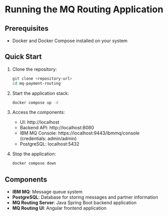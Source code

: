 # Running the MQ Routing Application

## Prerequisites
- Docker and Docker Compose installed on your system

## Quick Start

1. Clone the repository:
   ```bash
   git clone <repository-url>
   cd mq-payment-routing
   ```

2. Start the application stack:
   ```bash
   docker compose up -d
   ```

3. Access the components:
    - UI: http://localhost
    - Backend API: http://localhost:8080
    - IBM MQ Console: https://localhost:9443/ibmmq/console (credentials: admin/admin)
    - PostgreSQL: localhost:5432 

4. Stop the application:
   ```bash
   docker compose down
   ```

## Components
- **IBM MQ**: Message queue system
- **PostgreSQL**: Database for storing messages and partner information
- **MQ Routing Server**: Java Spring Boot backend application
- **MQ Routing UI**: Angular frontend application
